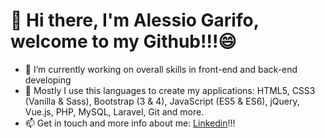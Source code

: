 

# 👋 Hi there, I'm Alessio Garifo, welcome to my Github!!!😄

* 🔭 I’m currently working on overall skills in front-end and back-end developing
* 🌱 Mostly I use this languages to create my applications: HTML5, CSS3 (Vanilla & Sass), Bootstrap (3 & 4), JavaScript (ES5 & ES6), jQuery, Vue.js, PHP, MySQL, Laravel, Git and more.
* 📫 Get in touch and more info about me: [Linkedin](https://www.linkedin.com/in/alessio-garifo-php-developer-a89697128/)!!!
<!--
**alessiogarifo92/alessiogarifo92** is a ✨ _special_ ✨ repository because its `README.md` (this file) appears on your GitHub profile.

Here are some ideas to get you started:
![Alt Text](https://i.redd.it/y1lkn6e7ocq21.jpg)
- 🔭 I’m currently working on overall skills in front-end and back-end developing
- 🌱 I’m currently learning ...
- 👯 I’m looking to collaborate on ...
- 🤔 I’m looking for help with ...
- 💬 Ask me about ...
- 📫 How to reach me: Linkedin: https://www.linkedin.com/in/alessio-garifo-a89697128/
- 😄 Pronouns: ...
- ⚡ Fun fact: ...
-->
